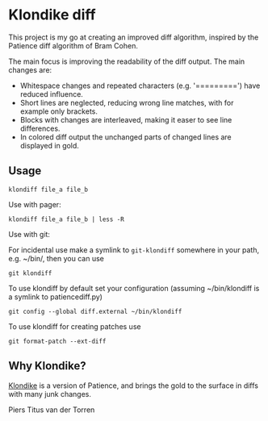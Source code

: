 # Klondike diff

This project is my go at creating an improved diff algorithm, inspired by the Patience diff algorithm of Bram Cohen.

The main focus is improving the readability of the diff output. The main changes are:

- Whitespace changes and repeated characters (e.g. '=========') have reduced influence.
- Short lines are neglected, reducing wrong line matches, with for example only brackets.
- Blocks with changes are interleaved, making it easer to see line differences.
- In colored diff output the unchanged parts of changed lines are displayed in gold.

## Usage

    klondiff file_a file_b

Use with pager:

    klondiff file_a file_b | less -R

Use with git:

For incidental use make a symlink to `git-klondiff` somewhere in your path, e.g. ~/bin/, then you can use

    git klondiff

To use klondiff by default set your configuration (assuming ~/bin/klondiff is a symlink to patiencediff.py)

    git config --global diff.external ~/bin/klondiff

To use klondiff for creating patches use

    git format-patch --ext-diff

## Why Klondike?

[Klondike](https://en.wikipedia.org/wiki/Klondike_(solitaire)) is a version of Patience, and brings the gold to the surface in diffs with many junk changes.

Piers Titus van der Torren